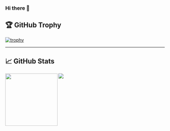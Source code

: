 ### Hi there 👋


<!-- **azizbekx/azizbekx** is a ✨ _special_ ✨ repository because its `README.md` (this file) appears on your GitHub profile. -->

<!-- Here are some ideas to get you started: -->

<!-- - 🔭 I’m currently working on ... -->
<!-- - 🌱 I’m currently learning Algorithms and Data Structures -->
<!-- - 🌟 My telegram channel: https://t.me/azizbekx  -->
<!-- - 📫 How to reach me: xmazizbek@gmail.com  -->
<!-- - ⚡ Fun fact: ... -->
<!-- - 👯 I’m looking to collaborate on ... -->
<!-- - 🤔 I’m looking for help with ... -->
<!-- - 💬 Ask me about ... -->

## 🏆 GitHub Trophy
[![trophy](https://github-profile-trophy.vercel.app/?username=azizbekx&column=8)](https://github-profile-trophy.vercel.app/?username=kamyu104&column=8)

---

## 📈 GitHub Stats
<div>
  <img height="165" align="left" src="https://github-readme-stats.vercel.app/api?username=azizbekx&show_icons=true&theme=vue" />
  <img src="https://github-readme-stats.vercel.app/api/top-langs/?username=azizbekx&layout=compact&show_icons=true&theme=vue" />
</div>
